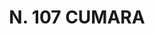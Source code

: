 ---
title: "N. 107 CUMARA"
plant-name: "N. 107"
plant-number: "107"
plant-xml: "/assets/xml/plant107.xml"
plant-img1: "/assets/img/plant107_verso.jpg"
plant-img2: "/assets/img/plant107.jpg"
plant-title: "N. 107 CUMARA"
plant-taxon-link: ""
plant-taxon-content: ""
layout: single-xml
---